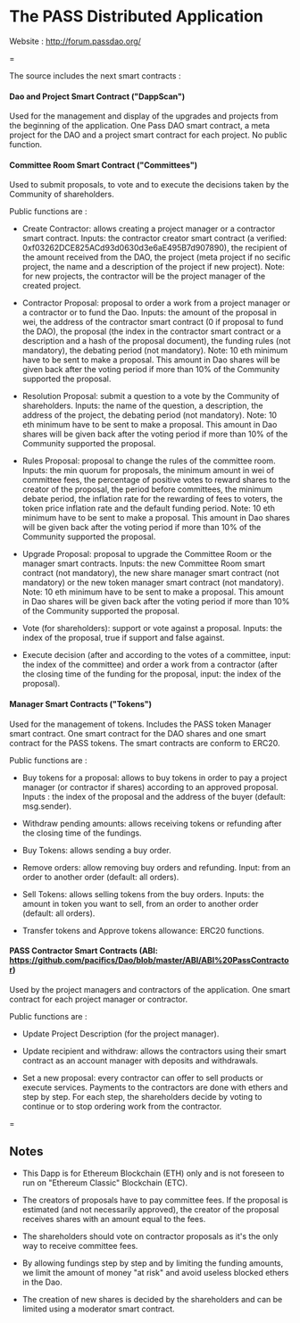 # The PASS Distributed Application


Website : http://forum.passdao.org/

=

The source includes the next smart contracts :


#### Dao and Project Smart Contract ("DappScan")
Used for the management and display of the upgrades and projects from the beginning of the application. One Pass DAO smart contract, a meta project for the DAO and a project smart contract for each project. No public function.


#### Committee Room Smart Contract ("Committees")
Used to submit proposals, to vote and to execute the decisions taken by the Community of shareholders.

Public functions are :

- Create Contractor: allows creating a project manager or a contractor smart contract. Inputs: the contractor creator smart contract (a verified: 0xf03262DCE825ACd93d0630d3e6aE495B7d907890), the recipient of the amount received from the DAO, the project (meta project if no secific project, the name and a description of the project if new project). Note: for new projects, the contractor will be the project manager of the created project.

- Contractor Proposal: proposal to order a work from a project manager or a contractor or to fund the Dao. Inputs: the amount of the proposal in wei, the address of the contractor smart contract (0 if proposal to fund the DAO), the proposal (the index in the contractor smart contract or a description and a hash of the proposal document), the funding rules (not mandatory), the debating period (not mandatory). Note: 10 eth minimum have to be sent to make a proposal. This amount in Dao shares will be given back after the voting period if more than 10% of the Community supported the proposal.

- Resolution Proposal: submit a question to a vote by the Community of shareholders. Inputs: the name of the question, a description, the address of the project, the debating period (not mandatory). Note: 10 eth minimum have to be sent to make a proposal. This amount in Dao shares will be given back after the voting period if more than 10% of the Community supported the proposal.

- Rules Proposal: proposal to change the rules of the committee room. Inputs: the min quorum for proposals, the minimum amount in wei of committee fees, the percentage of positive votes to reward shares to the creator of the proposal, the period before committees, the minimum debate period, the inflation rate for the rewarding of fees to voters, the token price inflation rate and the default funding period. Note: 10 eth minimum have to be sent to make a proposal. This amount in Dao shares will be given back after the voting period if more than 10% of the Community supported the proposal.

- Upgrade Proposal: proposal to upgrade the Committee Room or the manager smart contracts. Inputs: the new Committee Room smart contract (not mandatory), the new share manager smart contract (not mandatory) or the new token manager smart contract (not mandatory). Note: 10 eth minimum have to be sent to make a proposal. This amount in Dao shares will be given back after the voting period if more than 10% of the Community supported the proposal.

- Vote (for shareholders): support or vote against a proposal. Inputs: the index of the proposal, true if support and false against.

- Execute decision (after and according to the votes of a committee, input: the index of the committee) and order a work from a contractor (after the closing time of the funding for the proposal, input: the index of the proposal).


#### Manager Smart Contracts ("Tokens")
Used for the management of tokens. Includes the PASS token Manager smart contract. One smart contract for the DAO shares and one smart contract for the PASS tokens. The smart contracts are conform to ERC20.

Public functions are : 

- Buy tokens for a proposal: allows to buy tokens in order to pay a project manager (or contractor if shares) according to an approved proposal. Inputs : the index of the proposal and the address of the buyer (default: msg.sender).

- Withdraw pending amounts: allows receiving tokens or refunding after the closing time of the fundings.

- Buy Tokens: allows sending a buy order.

- Remove orders: allow removing buy orders and refunding. Input: from an order to another order (default: all orders).

- Sell Tokens: allows selling tokens from the buy orders. Inputs: the amount in token you want to sell, from an order to another order (default: all orders).

- Transfer tokens and Approve tokens allowance: ERC20 functions.


#### PASS Contractor Smart Contracts (ABI: https://github.com/pacifics/Dao/blob/master/ABI/ABI%20PassContractor)
Used by the project managers and contractors of the application. One smart contract for each project manager or contractor.

Public functions are : 

- Update Project Description (for the project manager).

- Update recipient and withdraw: allows the contractors using their smart contract as an account manager with deposits and withdrawals.

- Set a new proposal: every contractor can offer to sell products or execute services. Payments to the contractors are done with ethers and step by step. For each step, the shareholders decide by voting to continue or to stop ordering work from the contractor.  

=

## Notes

- This Dapp is for Ethereum Blockchain (ETH) only and is not foreseen to run on "Ethereum Classic" Blockchain (ETC).

- The creators of proposals have to pay committee fees. If the proposal is estimated (and not necessarily approved), the creator of the proposal receives shares with an amount equal to the fees.

- The shareholders should vote on contractor proposals as it's the only way to receive committee fees. 

- By allowing fundings step by step and by limiting the funding amounts, we limit the amount of money "at risk" and avoid useless blocked ethers in the Dao.

- The creation of new shares is decided by the shareholders and can be limited using a moderator smart contract. 
